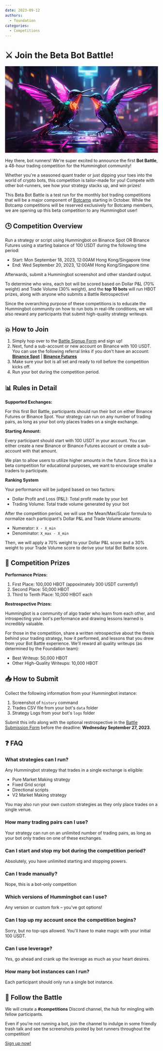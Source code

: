 ```yaml
---
date: 2023-09-12
authors:
  - foundation
categories:
  - Competitions
---
```


# ⚔️ Join the Beta Bot Battle!

![](./bird-battle.jpg)


Hey there, bot runners! We're super excited to announce the first **Bot Battle**, a 48-hour trading competition for the 
Hummingbot community!

Whether you're a seasoned quant trader or just dipping your toes into the world of crypto bots, this competition is tailor-made for you! Compete with other bot-runners, see how your strategy stacks up, and win prizes!

This Beta Bot Battle is a test run for the monthly bot trading competitions that will be a major component of [Botcamp](/botcamp) starting in October. While the Botcamp competitions will be reserved exclusively for Botcamp members, we are opening up this beta competition to any Hummingbot user!

<!-- more -->

## 🕒 Competition Overview

Run a strategy or script using Hummingbot on Binance Spot OR Binance Futures using a starting balance of 100 USDT during the following time period:

- Start: Mon September 18, 2023, 12:00AM Hong Kong/Singapore time
- End: Wed September 20, 2023, 12:00AM Hong Kong/Singapore time

Afterwards, submit a Hummingbot screenshot and other standard output. 

To determine who wins, each bot will be scored based on Dollar P&L (70% weight) and Trade Volume (30% weight), and the **top 10 bots** will run HBOT prizes, along with anyone who submits a Battle Retrospective!

Since the overarching purpose of these competitions is to educate the Hummingbot community on how to run bots in real-life conditions, we will also reward any participants that submit high-quality strategy writeups.

## 💥 How to Join

1. Simply hop over to the [Battle Signup Form](https://forms.gle/mfZJPUkepvWHMEnt5) and sign up!
2. Next, fund a sub-account or new account on Binance with 100 USDT. You can use the following referral links if you don't have an account: **[Binance Spot](https://www.binance.com/en/register?ref=FQQNNGCD)** | **[Binance Futures](https://www.binance.com/en/futures/ref?code=hummingbot)**
4. Make sure your bot is all set and ready to roll before the competition kicks off.
5. Run your bot during the competition period.

## 📊 Rules in Detail

**Supported Exchanges:**

For this first Bot Battle, participants should run their bot on either Binance Futures or Binance Spot. Your strategy can run on any number of trading pairs, as long as your bot only places trades on a single exchange.

**Starting Amount:**

Every participant should start with 100 USDT in your account. You can either create a new Binance or Binance Futures account or create a sub-account with that amount.

We plan to allow users to utilize higher amounts in the future. Since this is a beta competition for educational purposes, we want to encourage smaller traders to participate.

**Ranking System**

Your performance will be judged based on two factors:

- Dollar Profit and Loss (P&L): Total profit made by your bot
- Trading Volume: Total trade volume generated by your bot

After the competition period, we will use the Mean/Max/Scalar formula to normalize each participant's Dollar P&L and Trade Volume amounts:

* Numerator: `X - X_min`
* Denominator: `X_max - X_min`

Then, we will apply a 70% weight to your Dollar P&L score and a 30% weight to your Trade Volume score to derive your total Bot Battle score.

## 🎁 Competition Prizes

**Performance Prizes:**

1. First Place: 100,000 HBOT (appoximately 300 USDT currently!)
2. Second Place: 50,000 HBOT
3. Third to Tenth Place: 10,000 HBOT each

**Restrospective Prizes:**

Hummingbot is a community of algo trader who learn from each other, and introspecting your bot's performance and drawing lessons learned is incredibly valuable.

For those in the competition, share a written retrospective about the thesis behind your trading strategy, how it performed, and lessons that you drew from your Bot Battle experience. We'll reward all quality writeups (as determined by the Foundation team):

- Best Writeup: 50,000 HBOT
- Other High-Quality Writeups: 10,000 HBOT

## 📥 How to Submit

Collect the following information from your Hummingbot instance:

1. Screenshot of `history` command
2. Trades CSV file from your bot's `data` folder
3. Strategy Logs from your bot's `logs` folder

Submit this info along with the optional restrospective in the [Battle Submission Form](https://forms.gle/xnsmuCz2YVjKg3xM8) before the deadline: **Wednesday September 27, 2023**.

## ❓ FAQ

### What strategies can I run?

Any Hummingbot strategy that trades in a single exchange is eligible:

- Pure Market Making strategy
- Fixed Grid script
- Directional scripts
- V2 Market Making strategy

You may also run your own custom strategies as they only place trades on a single venue.

### How many trading pairs can I use?

Your strategy can run on an unlimited number of trading pairs, as long as your bot only trades on one of these exchanges.

### Can I start and stop my bot during the competition period?

Absolutely, you have unlimited starting and stopping powers.

### Can I trade manually?

Nope, this is a bot-only competition

### Which versions of Hummingbot can I use?

Any version or custom fork – you've got options!

### Can I top up my account once the competition begins?

Sorry, but no top-ups allowed. You'll have to make magic with your initial 100 USDT.

### Can I use leverage?

Yes, go ahead and crank up the leverage as much as your heart desires.

### How many bot instances can I run?

Each participant should only run a single bot instance.

## 📣 Follow the Battle

We will create a **#competitions** Discord channel, the hub for mingling with fellow participants. 

Even if you're not running a bot, join the channel to indulge in some friendly trash talk and see the screenshots posted by bot runners throughout the competition!

[Sign up now!](https://forms.gle/mfZJPUkepvWHMEnt5)